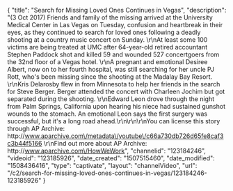 {
    "title": "Search for Missing Loved Ones Continues in Vegas",
    "description": "(3 Oct 2017) Friends and family of the missing arrived at the University Medical Center in Las Vegas on Tuesday, confusion and heartbreak in their eyes, as they continued to search for loved ones following a deadly shooting at a country music concert on Sunday. \r\nAt least some 100 victims are being treated at UMC after 64-year-old retired accountant Stephen Paddock shot and killed 59 and wounded 527 concertgoers from the 32nd floor of a Vegas hotel. \r\nA pregnant and emotional Desiree Albert, now on to her fourth hospital, was still searching for her uncle PJ Rott, who's been missing since the shooting at the Madalay Bay Resort. \r\nKris Delarosby flew in from Minnesota to help her friends in the search for Steve Berger.  Berger attended the concert with Charleen Jochim but got separated during the shooting.  \r\nEdward Leon drove through the night from Palm Springs, California upon hearing his niece had sustained gunshot wounds to the stomach.  An emotional Leon says the first surgery was successful, but it's a long road ahead.\r\n\r\n\r\nYou can license this story through AP Archive: http:\/\/www.aparchive.com\/metadata\/youtube\/c66a730db726d65fe8caf3c3b44f5166 \r\nFind out more about AP Archive: http:\/\/www.aparchive.com\/HowWeWork",
    "channelid": "123184246",
    "videoid": "123185926",
    "date_created": "1507515460",
    "date_modified": "1508436416",
    "type": "captivate",
    "layout": "channelVideo",
    "url": "\/c2\/search-for-missing-loved-ones-continues-in-vegas\/123184246-123185926"
}